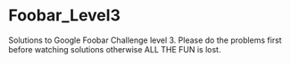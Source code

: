 # Foobar_Level3
Solutions to Google Foobar Challenge level 3. Please do the problems first before watching solutions otherwise ALL THE FUN is lost.
